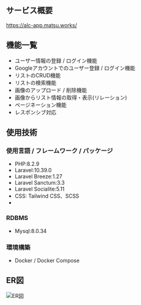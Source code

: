 ## サービス概要

https://alc-app.matsu.works/

## 機能一覧
* ユーザー情報の登録 / ログイン機能
* Googleアカウントでのユーザー登録 / ログイン機能
* リストのCRUD機能
* リストの検索機能
* 画像のアップロード / 削除機能
* 画像からリスト情報の取得・表示(リレーション)
* ページネーション機能
* レスポンシブ対応
## 使用技術
### 使用言語 / フレームワーク / パッケージ
* PHP:8.2.9  
* Laravel:10.39.0  
* Laravel Breeze:1.27  
* Laravel Sanctum:3.3  
* Laravel Socialite:5.11  
* CSS: Tailwind CSS、SCSS
* 
### RDBMS
* Mysql:8.0.34
### 環境構築
* Docker / Docker Compose
## ER図  
![ER図](https://private-user-images.githubusercontent.com/106914610/300263434-36a00469-4635-4769-a804-51c9a296cf6c.jpg?jwt=eyJhbGciOiJIUzI1NiIsInR5cCI6IkpXVCJ9.eyJpc3MiOiJnaXRodWIuY29tIiwiYXVkIjoicmF3LmdpdGh1YnVzZXJjb250ZW50LmNvbSIsImtleSI6ImtleTUiLCJleHAiOjE3MDY0NDY1MTcsIm5iZiI6MTcwNjQ0NjIxNywicGF0aCI6Ii8xMDY5MTQ2MTAvMzAwMjYzNDM0LTM2YTAwNDY5LTQ2MzUtNDc2OS1hODA0LTUxYzlhMjk2Y2Y2Yy5qcGc_WC1BbXotQWxnb3JpdGhtPUFXUzQtSE1BQy1TSEEyNTYmWC1BbXotQ3JlZGVudGlhbD1BS0lBVkNPRFlMU0E1M1BRSzRaQSUyRjIwMjQwMTI4JTJGdXMtZWFzdC0xJTJGczMlMkZhd3M0X3JlcXVlc3QmWC1BbXotRGF0ZT0yMDI0MDEyOFQxMjUwMTdaJlgtQW16LUV4cGlyZXM9MzAwJlgtQW16LVNpZ25hdHVyZT1kNDEyNzIyNWUyZmU5ZDNiNTUzNjRjYmM4NWZlODQxYjdhY2FkOWE5ZmE2ZjA4NWM4YWYyYjczY2M0OTU4OGI1JlgtQW16LVNpZ25lZEhlYWRlcnM9aG9zdCZhY3Rvcl9pZD0wJmtleV9pZD0wJnJlcG9faWQ9MCJ9.2Iz-Av14GV2yLybbbbbErnPH8Tq29geEx5gW7b9kAZY)